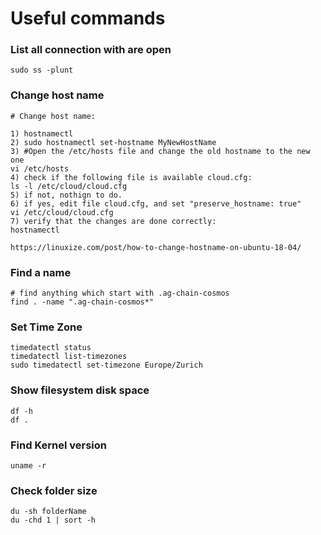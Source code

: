 # Useful commands

### List all connection with are open

```text
sudo ss -plunt
```

### Change host name

```text
# Change host name:

1) hostnamectl
2) sudo hostnamectl set-hostname MyNewHostName
3) #Open the /etc/hosts file and change the old hostname to the new one
vi /etc/hosts 
4) check if the following file is available cloud.cfg:
ls -l /etc/cloud/cloud.cfg
5) if not, nothign to do.
6) if yes, edit file cloud.cfg, and set "preserve_hostname: true"
vi /etc/cloud/cloud.cfg
7) verify that the changes are done correctly:
hostnamectl

https://linuxize.com/post/how-to-change-hostname-on-ubuntu-18-04/
```

### Find a name

```text
# find anything which start with .ag-chain-cosmos
find . -name ".ag-chain-cosmos*"
```

### Set Time Zone

```text
timedatectl status
timedatectl list-timezones
sudo timedatectl set-timezone Europe/Zurich
```

### Show filesystem disk space

```text
df -h
df .
```

### Find Kernel version

```text
uname -r 
```

### Check folder size

```text
du -sh folderName
du -chd 1 | sort -h
```

